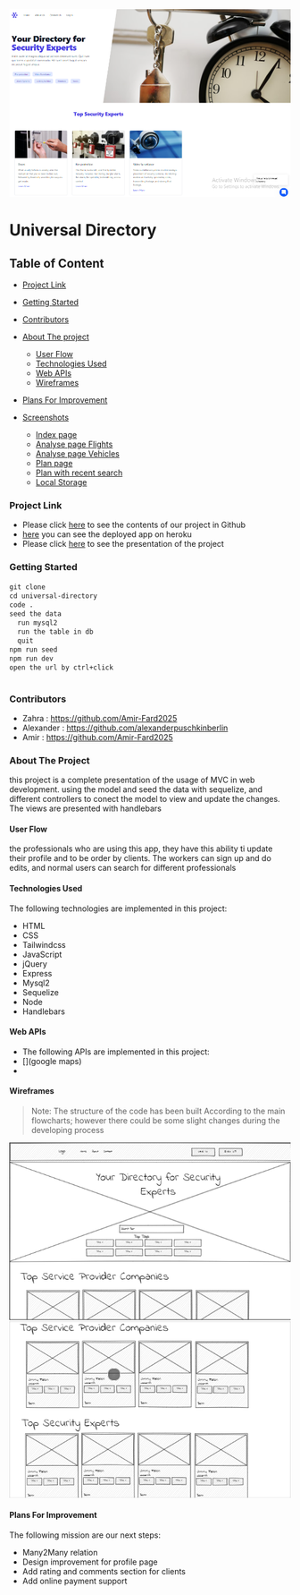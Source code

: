 <div style="text-align:center"><a href="https://github.com/alexanderpuschkinberlin/universal-directory"><img src="./public/image/homepage.png"/></a></div>

<h1>Universal Directory</h1>

<h2>Table of Content</h2>

- [Project Link](#project-link)
- [Getting Started](#getting-started)
- [Contributors](#contributors)
- [About The project](#about-the-project)

  - [User Flow](#user-flows)
  - [Technologies Used](#technologies-used)
  - [Web APIs](#web-apis)
  - [Wireframes](#wireframes)

- [Plans For Improvement](#plansforimprovement)
- [Screenshots](#Screenshots)

  - [Index page](#index-page)
  - [Analyse page Flights](#analyse-page-flights)
  - [Analyse page Vehicles](#analyse-page-vehicles)
  - [Plan page](#plan-page)
  - [Plan with recent search](#plan-with-recent-search)
  - [Local Storage](#local-storage)

### Project Link

- Please click [here](https://github.com/alexanderpuschkinberlin/universal-directory) to see the contents of our project in Github
- [here](https://obscure-thicket-70245.herokuapp.com/) you can see the deployed app on heroku
- Please click [here](https://docs.google.com/presentation/d/1oE0r5BqziUkpUkxwTSKMjsCLHVNPoBZU8sNTUb8xkL8/edit) to see the presentation of the project

### Getting Started

```
git clone
cd universal-directory
code .
seed the data
  run mysql2
  run the table in db
  quit
npm run seed
npm run dev
open the url by ctrl+click


```

### Contributors

- Zahra : https://github.com/Amir-Fard2025
- Alexander : https://github.com/alexanderpuschkinberlin
- Amir : https://github.com/Amir-Fard2025

### About The Project

<p>this project is a complete presentation of the usage of MVC in web development. using the model and seed the data with sequelize, and different controllers to conect the model to view and update the changes. The views are presented with handlebars</p>

#### User Flow

<p>the professionals who are using this app, they have this ability ti update their profile and to be order by clients. The workers can sign up and do edits, and normal users can search for different professionals</p>

#### Technologies Used

<p>The following technologies are implemented in this project:</p>

- HTML
- CSS
- Tailwindcss
- JavaScript
- jQuery
- Express
- Mysql2
- Sequelize
- Node
- Handlebars

#### Web APIs

- The following APIs are implemented in this project:
- [](google maps)
- []()

#### Wireframes

> Note:
> The structure of the code has been built According to the main flowcharts; however there could be some slight changes during the developing process

![Image](./public/image/wireframe01.png)
![Image](./public/image/wireframe02.png)

#### Plans For Improvement

<p>The following mission are our next steps: </p>

- Many2Many relation
- Design improvement for profile page
- Add rating and comments section for clients
- Add online payment support
